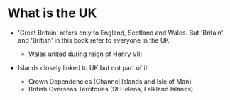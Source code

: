 # What is the UK

* 'Great Britain' refers only to England, Scotland and Wales. But 'Britain' and 'British' in this book refer to everyone in the UK
  * Wales united during reign of Henry VIII

* Islands closely linked to UK but not part of it:
  * Crown Dependencies (Channel Islands and Isle of Man)
  * British Overseas Territories (St Helena, Falkland Islands)